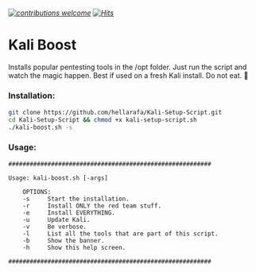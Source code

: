 ###### [![contributions welcome](https://img.shields.io/badge/contributions-welcome-brightgreen.svg?style=flat)](https://github.com/hellarafa/Kali-Setup-Script/issues) [![Hits](http://hits.dwyl.com/{hellarafa}/{Kali-Setup-Script}.svg)](http://hits.dwyl.com/{hellarafa}/{Kali-Setup-Script})
# Kali Boost

Installs popular pentesting tools in the /opt folder. Just run the script and watch the magic happen. Best if used on a fresh Kali install. Do not eat. :100:

### Installation:
```bash
git clone https://github.com/hellarafa/Kali-Setup-Script.git
cd Kali-Setup-Script && chmod +x kali-setup-script.sh
./kali-boost.sh -s
```

### Usage:
```
#########################################################

Usage: kali-boost.sh [-args]

    OPTIONS:
    -s     Start the installation.
    -r     Install ONLY the red team stuff.
    -e     Install EVERYTHING.
    -u     Update Kali.
    -v     Be verbose.
    -l     List all the tools that are part of this script.
    -b     Show the banner.
    -h     Show this help screen.

#########################################################
```

